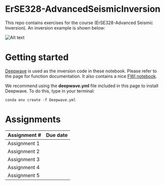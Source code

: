 # ErSE328-AdvancedSeismicInversion
This repo contains exercises for the course (ErSE328-Advanced Seismic Inversion). An inversion example is shown below:

![Alt text](inversion_example.gif) 

# Getting started 
[Deepwave](https://git@github.com:alaliaa/ErSE328-AdvancedSeismicInversion.git) is used as the inversion code in these notebook. Please refer to the page for function documentation. It also contains a nice [FWI notebook](https://git@github.com:alaliaa/ErSE328-AdvancedSeismicInversion.git). 

We recommend using the **deepwave.yml** file included in this page to install Deepwave.
To do this, type in your terminal: 

`conda env create -f Deepwave.yml`

# Assignments 
Assignment #  | Due date
------------- | -------------
Assignment 1  | 
Assignment 2  | 
Assignment 3  | 
Assignment 4  | 
Assignment 5  | 
